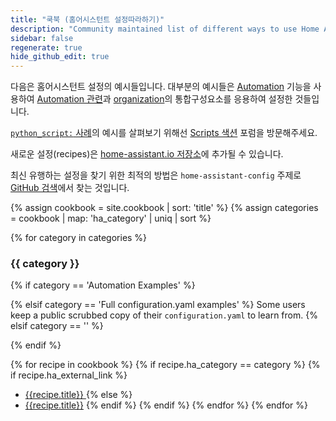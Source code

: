 ```yaml
---
title: "쿡북 (홈어시스턴트 설정따라하기)"
description: "Community maintained list of different ways to use Home Assistant."
sidebar: false
regenerate: true
hide_github_edit: true
---
```


다음은 홈어시스턴트 설정의 예시들입니다. 대부분의 예시들은 [Automation] 기능을 사용하여 [Automation 관련][sec-automation]과 [organization]의 통합구성요소를 응용하여 설정한 것들입니다. 

[`python_script:` 사례](/integrations/python_script/)의 예시를 살펴보기 위해선 [Scripts 색션](https://community.home-assistant.io/c/projects/scripts) 포럼을 방문해주세요.

[automation]: /getting-started/automation/
[sec-automation]: /integrations/#automation
[organization]: /integrations/#organization

새로운 설정(recipes)은 [home-assistant.io 저장소](https://github.com/home-assistant/home-assistant.io/tree/current/source/_cookbook)에 추가될 수 있습니다.

<div class='note'>

최신 유행하는 설정을 찾기 위한 최적의 방법은 `home-assistant-config` 주제로 [GitHub 검색](https://github.com/search?q=topic%3Ahome-assistant-config&type=Repositories)에서 찾는 것입니다. 

</div>

{% assign cookbook = site.cookbook | sort: 'title' %}
{% assign categories = cookbook | map: 'ha_category' | uniq | sort %}

{% for category in categories %}
### {{ category }}

  {% if category == 'Automation Examples' %}

  {% elsif category == 'Full configuration.yaml examples' %}
Some users keep a public scrubbed copy of their `configuration.yaml` to learn from.
  {% elsif category == '' %}

  {% endif %}

  {% for recipe in cookbook %}
    {% if recipe.ha_category == category %}
      {% if recipe.ha_external_link %}
  * [{{recipe.title}} <i class="icon-external-link"></i>]({{recipe.ha_external_link}})
      {% else %}
  * [{{recipe.title}}]({{recipe.url}})
      {% endif %}
    {% endif %}
  {% endfor %}
{% endfor %}
